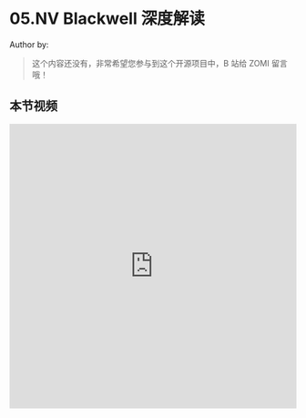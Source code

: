 <!--Copyright © ZOMI 适用于[License](https://github.com/Infrasys-AI/AIInfra)版权许可-->

# 05.NV Blackwell 深度解读

Author by: 

> 这个内容还没有，非常希望您参与到这个开源项目中，B 站给 ZOMI 留言哦！

## 本节视频

<html>
<iframe src="https://player.bilibili.com/player.html?isOutside=true&aid=113586332571791&bvid=BV1EczyYbEfE&cid=25718165577&p=1&danmaku=0&t=30&autoplay=0" width="100%" height="500" scrolling="no" border="0" frameborder="no" framespacing="0" allowfullscreen="true"> </iframe>
</html>

